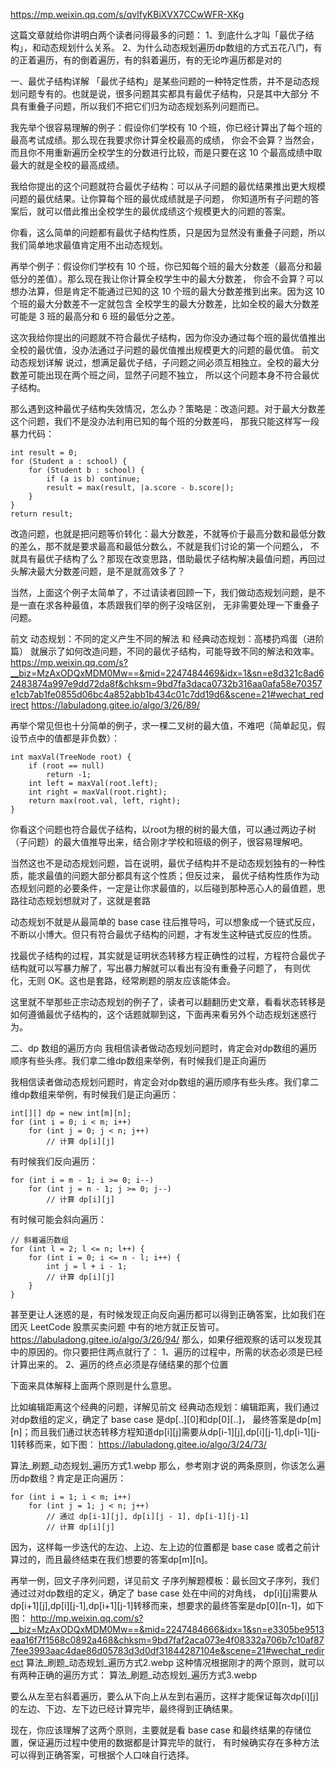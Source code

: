 https://mp.weixin.qq.com/s/qvlfyKBiXVX7CCwWFR-XKg


这篇文章就给你讲明白两个读者问得最多的问题：
1、到底什么才叫「最优子结构」，和动态规划什么关系。
2、为什么动态规划遍历dp数组的方式五花八门，有的正着遍历，有的倒着遍历，有的斜着遍历，有的无论咋遍历都是对的


一、最优子结构详解
「最优子结构」是某些问题的一种特定性质，并不是动态规划问题专有的。也就是说，很多问题其实都具有最优子结构，只是其中大部分
   不具有重叠子问题，所以我们不把它们归为动态规划系列问题而已。

我先举个很容易理解的例子：假设你们学校有 10 个班，你已经计算出了每个班的最高考试成绩。那么现在我要求你计算全校最高的成绩，
  你会不会算？当然会，而且你不用重新遍历全校学生的分数进行比较，而是只要在这 10 个最高成绩中取最大的就是全校的最高成绩。

我给你提出的这个问题就符合最优子结构：可以从子问题的最优结果推出更大规模问题的最优结果。让你算每个班的最优成绩就是子问题，
  你知道所有子问题的答案后，就可以借此推出全校学生的最优成绩这个规模更大的问题的答案。

你看，这么简单的问题都有最优子结构性质，只是因为显然没有重叠子问题，所以我们简单地求最值肯定用不出动态规划。

再举个例子：假设你们学校有 10 个班，你已知每个班的最大分数差（最高分和最低分的差值）。那么现在我让你计算全校学生中的最大分数差，
  你会不会算？可以想办法算，但是肯定不能通过已知的这 10 个班的最大分数差推到出来。因为这 10 个班的最大分数差不一定就包含
  全校学生的最大分数差，比如全校的最大分数差可能是 3 班的最高分和 6 班的最低分之差。

这次我给你提出的问题就不符合最优子结构，因为你没办通过每个班的最优值推出全校的最优值，没办法通过子问题的最优值推出规模更大的问题的最优值。
  前文 动态规划详解 说过，想满足最优子结，子问题之间必须互相独立。全校的最大分数差可能出现在两个班之间，显然子问题不独立，
  所以这个问题本身不符合最优子结构。

那么遇到这种最优子结构失效情况，怎么办？策略是：改造问题。对于最大分数差这个问题，我们不是没办法利用已知的每个班的分数差吗，
  那我只能这样写一段暴力代码：
```
int result = 0;
for (Student a : school) {
    for (Student b : school) {
        if (a is b) continue;
        result = max(result, |a.score - b.score|);
    }
}
return result;
```
改造问题，也就是把问题等价转化：最大分数差，不就等价于最高分数和最低分数的差么，那不就是要求最高和最低分数么，不就是我们讨论的第一个问题么，
  不就具有最优子结构了么？那现在改变思路，借助最优子结构解决最值问题，再回过头解决最大分数差问题，是不是就高效多了？

当然，上面这个例子太简单了，不过请读者回顾一下，我们做动态规划问题，是不是一直在求各种最值，本质跟我们举的例子没啥区别，
  无非需要处理一下重叠子问题。

前文 动态规划：不同的定义产生不同的解法 和 经典动态规划：高楼扔鸡蛋（进阶篇） 就展示了如何改造问题，不同的最优子结构，可能导致不同的解法和效率。
https://mp.weixin.qq.com/s?__biz=MzAxODQxMDM0Mw==&mid=2247484469&idx=1&sn=e8d321c8ad62483874a997e9dd72da8f&chksm=9bd7fa3daca0732b316aa0afa58e70357e1cb7ab1fe0855d06bc4a852abb1b434c01c7dd19d6&scene=21#wechat_redirect
https://labuladong.gitee.io/algo/3/26/89/

再举个常见但也十分简单的例子，求一棵二叉树的最大值，不难吧（简单起见，假设节点中的值都是非负数）：
```
int maxVal(TreeNode root) {
    if (root == null)
        return -1;
    int left = maxVal(root.left);
    int right = maxVal(root.right);
    return max(root.val, left, right);
}
```
你看这个问题也符合最优子结构，以root为根的树的最大值，可以通过两边子树（子问题）的最大值推导出来，结合刚才学校和班级的例子，很容易理解吧。

当然这也不是动态规划问题，旨在说明，最优子结构并不是动态规划独有的一种性质，能求最值的问题大部分都具有这个性质；但反过来，
  最优子结构性质作为动态规划问题的必要条件，一定是让你求最值的，以后碰到那种恶心人的最值题，思路往动态规划想就对了，这就是套路

动态规划不就是从最简单的 base case 往后推导吗，可以想象成一个链式反应，不断以小博大。但只有符合最优子结构的问题，才有发生这种链式反应的性质。

找最优子结构的过程，其实就是证明状态转移方程正确性的过程，方程符合最优子结构就可以写暴力解了，写出暴力解就可以看出有没有重叠子问题了，
 有则优化，无则 OK。这也是套路，经常刷题的朋友应该能体会。

这里就不举那些正宗动态规划的例子了，读者可以翻翻历史文章，看看状态转移是如何遵循最优子结构的，这个话题就聊到这，下面再来看另外个动态规划迷惑行为。


二、dp 数组的遍历方向
我相信读者做动态规划问题时，肯定会对dp数组的遍历顺序有些头疼。我们拿二维dp数组来举例，有时候我们是正向遍历

我相信读者做动态规划问题时，肯定会对dp数组的遍历顺序有些头疼。我们拿二维dp数组来举例，有时候我们是正向遍历：
```
int[][] dp = new int[m][n];
for (int i = 0; i < m; i++)
    for (int j = 0; j < n; j++)
        // 计算 dp[i][j]
```
有时候我们反向遍历：
```
for (int i = m - 1; i >= 0; i--)
    for (int j = n - 1; j >= 0; j--)
        // 计算 dp[i][j]
```
有时候可能会斜向遍历：
```
// 斜着遍历数组
for (int l = 2; l <= n; l++) {
    for (int i = 0; i <= n - l; i++) {
        int j = l + i - 1;
        // 计算 dp[i][j]
    }
}
```
甚至更让人迷惑的是，有时候发现正向反向遍历都可以得到正确答案，比如我们在 团灭 LeetCode 股票买卖问题 中有的地方就正反皆可。
https://labuladong.gitee.io/algo/3/26/94/
那么，如果仔细观察的话可以发现其中的原因的。你只要把住两点就行了：
1、遍历的过程中，所需的状态必须是已经计算出来的。
2、遍历的终点必须是存储结果的那个位置


下面来具体解释上面两个原则是什么意思。

比如编辑距离这个经典的问题，详解见前文 经典动态规划：编辑距离，我们通过对dp数组的定义，确定了 base case 是dp[..][0]和dp[0][..]，
  最终答案是dp[m][n]；而且我们通过状态转移方程知道dp[i][j]需要从dp[i-1][j],dp[i][j-1],dp[i-1][j-1]转移而来，如下图：
https://labuladong.gitee.io/algo/3/24/73/

算法_刷题_动态规划_遍历方式1.webp
那么，参考刚才说的两条原则，你该怎么遍历dp数组？肯定是正向遍历：
```
for (int i = 1; i < m; i++)
    for (int j = 1; j < n; j++)
        // 通过 dp[i-1][j], dp[i][j - 1], dp[i-1][j-1]
        // 计算 dp[i][j]
```
因为，这样每一步迭代的左边、上边、左上边的位置都是 base case 或者之前计算过的，而且最终结束在我们想要的答案dp[m][n]。


再举一例，回文子序列问题，详见前文 子序列解题模板：最长回文子序列，我们通过过对dp数组的定义，确定了 base case 处在中间的对角线，
  dp[i][j]需要从dp[i+1][j],dp[i][j-1],dp[i+1][j-1]转移而来，想要求的最终答案是dp[0][n-1]，如下图：
http://mp.weixin.qq.com/s?__biz=MzAxODQxMDM0Mw==&mid=2247484666&idx=1&sn=e3305be9513eaa16f7f1568c0892a468&chksm=9bd7faf2aca073e4f08332a706b7c10af877fee3993aac4dae86d05783d3d0df31844287104e&scene=21#wechat_redirect
算法_刷题_动态规划_遍历方式2.webp
这种情况根据刚才的两个原则，就可以有两种正确的遍历方式：
算法_刷题_动态规划_遍历方式3.webp

要么从左至右斜着遍历，要么从下向上从左到右遍历，这样才能保证每次dp[i][j]的左边、下边、左下边已经计算完毕，最终得到正确结果。

现在，你应该理解了这两个原则，主要就是看 base case 和最终结果的存储位置，保证遍历过程中使用的数据都是计算完毕的就行，
  有时候确实存在多种方法可以得到正确答案，可根据个人口味自行选择。





